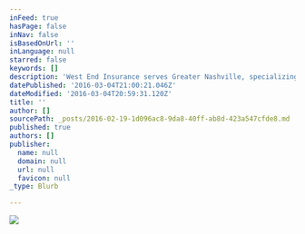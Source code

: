 ```yaml
---
inFeed: true
hasPage: false
inNav: false
isBasedOnUrl: ''
inLanguage: null
starred: false
keywords: []
description: 'West End Insurance serves Greater Nashville, specializing in Downtown, Midtown, East Nashville, Germantown, 12 South, Sylvan Park and The Gulch. We are backed by 90 years of insurance experience in partnership with ERIE Insurance. Our philosophy is to uncomplicate insurance by helping you understand your best options so that you confidently move forward in life.  '
datePublished: '2016-03-04T21:00:21.046Z'
dateModified: '2016-03-04T20:59:31.120Z'
title: ''
author: []
sourcePath: _posts/2016-02-19-1d096ac8-9da8-40ff-ab8d-423a547cfde8.md
published: true
authors: []
publisher:
  name: null
  domain: null
  url: null
  favicon: null
_type: Blurb

---
```

![](https://the-grid-user-content.s3-us-west-2.amazonaws.com/2d1ef248-71b8-4f70-8ab1-e8a0cf767ab4.jpg)